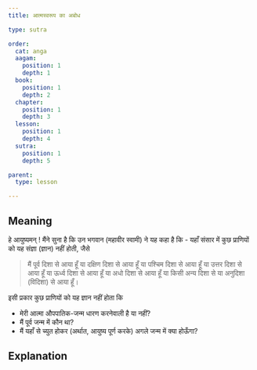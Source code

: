```yaml
---
title: आत्मस्वरूप का अबोध

type: sutra

order:
  cat: anga
  aagam: 
    position: 1
    depth: 1
  book: 
    position: 1
    depth: 2
  chapter: 
    position: 1
    depth: 3
  lesson: 
    position: 1
    depth: 4
  sutra: 
    position: 1
    depth: 5

parent:
  type: lesson

---
```


## Meaning
हे आयुष्यमन् ! मैंने सुना है कि उन भगवान (महावीर स्वामी) ने यह कहा है कि - यहाँ संसार में कुछ प्राणियों को यह संज्ञा (ज्ञान) नहीं होती, जैसे
> मैं पूर्व दिशा से आया हूँ 
> या दक्षिण दिशा से आया हूँ 
> या पश्चिम दिशा से आया हूँ 
> या उत्तर दिशा से आया हूँ 
> या ऊर्ध्व दिशा से आया हूँ 
> या अधो दिशा से आया हूँ 
> या किसी अन्य दिशा से या अनुदिशा (विदिशा) से आया हूँ।

इसी प्रकार कुछ प्राणियों को यह ज्ञान नहीं होता कि 
- मेरी आत्मा औपपातिक-जन्म धारण करनेवाली है या नहीं? 
- मैं पूर्व जन्म में कौन था? 
- मैं यहाँ से च्युत होकर (अर्थात, आयुष्य पूर्ण करके) अगले जन्म में क्या होऊँगा? 

<!-- हे आयुष्यमान, मैंने सुना है कि भगवान महावीर स्वामी ने इस प्रकार कहा है कि - इस संसार में कितने ही प्राणियों को यह ज्ञान नहीं होता हैं कि - मैं पूर्व दिशा से आया हूँ या दक्षिण दिशा से आया हूँ या पश्चिम दिशा से आया हूँ या उत्तर दिशा से आया हूँ या ऊर्ध्व दिशा से आया हूँ या अधो दिशा से आया हूँ या कोई अन्य दिशा से या विदिशा से आया हूँ।

किसी प्राणी को यह ज्ञान भी नहीं होता है कि - मेरी आत्मा औपपातिक-जन्म धारण करनेवाली है या नहीं, मैं कहाँ से च्यवन करके यहाँ पर आया हूँ, और यह आयुष्य पूर्ण करके परलोक में कहा जाऊँगा।  -->

## Explanation